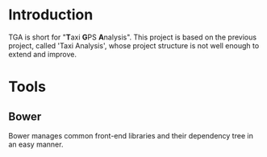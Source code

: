 # Introduction

TGA is short for "**T**axi **G**PS **A**nalysis". This project is based on the previous project, called 'Taxi Analysis', whose project structure is not well enough to extend and improve.

# Tools

## Bower

Bower manages common front-end libraries and their dependency tree in an easy manner.



